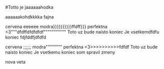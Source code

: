 #Totto je jaaaaaahodka

aaaaaakohdkkkka
  fajna

  cervena eeeeee
  modra}}}}}}}}}}ffdff}}}
  perfektna <3"""dfdffdfdfdfdf"""""""""""
  Toto uz bude naisto koniec
  Je vsetkemdfdfu koniec
fdjfddfjdfdfd

  cervena ;;;;;;
  modra""""""""
  perfektna <3>>>>>>>>>>fdfdf
  Toto uz bude naisto koniec
  Je vsetkemu koniec
som spravil zmeny

nova veta

